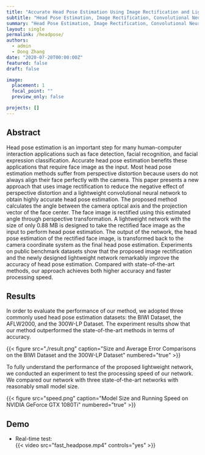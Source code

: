 ```yaml
---
title: "Accurate Head Pose Estimation Using Image Rectification and Lightweight Convolutional Neural Network"
subtitle: "Head Pose Estimation, Image Rectification, Convolutional Neural Networks"
summary: "Head Pose Estimation, Image Rectification, Convolutional Neural Networks"
layout: single
permalink: /headpose/
authors:
  - admin
  - Dong Zhang
date: "2020-07-20T00:00:00Z"
featured: false
draft: false

image:
  placement: 1
  focal_point: ""
  preview_only: false

projects: []
---
```


## Abstract

Head pose estimation is an important step for many human-computer interaction applications such as face detection, facial recognition, and facial expression classification. Accurate head pose estimation benefits these applications that require face image as the input. Most head pose estimation methods suffer from perspective distortion because users do not always align their face perfectly with the camera. This paper presents a new approach that uses image rectification to reduce the negative effect of perspective distortion and a lightweight convolutional neural network to obtain highly accurate head pose estimation. The proposed method calculates the angle between the camera optical axis and the projection vector of the face center. The face image is rectified using this estimated angle through perspective transformation. A lightweight network with the size of only 0.88 MB is designed to take the rectified face image as the input to perform head pose estimation. The output of the network, the head pose estimation of the rectified face image, is transformed back to the camera coordinate system as the final head pose estimation. Experiments on public benchmark datasets show that the proposed image rectification and the newly designed lightweight network remarkably improve the accuracy of head pose estimation. Compared with state-of-the-art methods, our approach achieves both higher accuracy and faster processing speed.

## Results

In order to evaluate the performance of our method, we adopted three commonly used head pose estimation datasets: the BIWI Dataset, the AFLW2000, and the 300W-LP Dataset. The experiment results show that our method outperformed the state-of-the-art methods in terms of accuracy.

{{< figure src="./result.png" caption="Size and Average Error Comparisons on the BIWI Dataset and the 300W-LP Dataset" numbered="true" >}}

To fully understand the performance of the proposed lightweight network, we conducted an experiment to test the processing speed of our network. We compared our network with three state-of-the-art networks with reasonably small model size.

{{< figure src="speed.png" caption="Model Size and Running Speed on NVIDIA GeForce GTX 1080Ti" numbered="true" >}}

## Demo

* Real-time test:  
  {{< video src="fast_headpose.mp4" controls="yes" >}}
